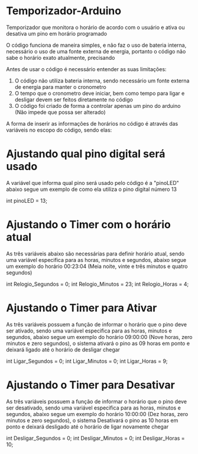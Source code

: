 # Temporizador-Arduino
Temporizador que monitora o horário de acordo com o usuário e ativa ou desativa um pino em horário programado

O código funciona de maneira simples, e não faz o uso de bateria interna, necessário o uso de uma fonte externa de energia, portanto o código não sabe o horário exato atualmente, precisando

Antes de usar o código é necessário entender as suas limitações:
1) O código não utiliza bateria interna, sendo necessário um fonte externa de energia para manter o cronometro
2) O tempo que o cronometro deve iniciar, bem como tempo para ligar e desligar devem ser feitos diretamente no código
3) O código foi criado de forma a controlar apenas um pino do arduino (Não impede que possa ser alterado)

A forma de inserir as informações de horários no código é através das variáveis no escopo do código, sendo elas:

# Ajustando qual pino digital será usado
A variável que informa qual pino será usado pelo código é a "pinoLED" abaixo segue um exemplo de como ela utiliza o pino digital número 13

int pinoLED = 13;

# Ajustando o Timer com o horário atual
As três variáveis abaixo são necessárias para definir horário atual, sendo uma variável especifica para as horas, minutos e segundos, abaixo segue um exemplo do horário 00:23:04 (Meia noite, vinte e três minutos e quatro segundos)

int Relogio_Segundos = 0;
int Relogio_Minutos = 23;
int Relogio_Horas = 4;

# Ajustando o Timer para Ativar
As três variáveis possuem a função de informar o horário que o pino deve ser ativado, sendo uma variável especifica para as horas, minutos e segundos, abaixo segue um exemplo do horário 09:00:00 (Nove horas, zero minutos e zero segundos), o sistema ativará o pino as 09 horas em ponto e deixará ligado até o horário de desligar chegar

int Ligar_Segundos = 0;
int Ligar_Minutos = 0;
int Ligar_Horas = 9;

# Ajustando o Timer para Desativar
  As três variáveis possuem a função de informar o horário que o pino deve ser desativado, sendo uma variável especifica para as horas, minutos e segundos, abaixo segue um exemplo do horário 10:00:00 (Dez horas, zero minutos e zero segundos), o sistema Desativará o pino as 10 horas em ponto e deixará desligado até o horário de ligar novamente chegar
  
int Desligar_Segundos = 0;
int Desligar_Minutos = 0;
int Desligar_Horas = 10;
